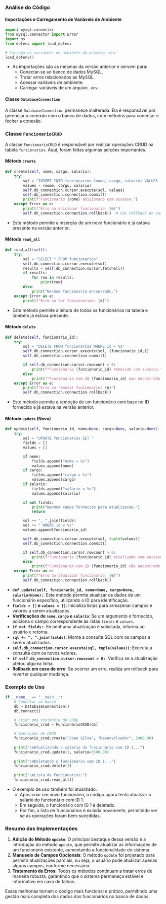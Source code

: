 

### Análise do Código

#### Importações e Carregamento de Variáveis de Ambiente

```python
import mysql.connector
from mysql.connector import Error
import os
from dotenv import load_dotenv

# Carrega as variaveis de ambiente do arquivo .env
load_dotenv()
```
- As importações são as mesmas da versão anterior e servem para:
  - Conectar-se ao banco de dados MySQL.
  - Tratar erros relacionados ao MySQL.
  - Acessar variáveis de ambiente.
  - Carregar variáveis de um arquivo `.env`.

#### Classe `DatabaseConnection`

A classe `DatabaseConnection` permanece inalterada. Ela é responsável por gerenciar a conexão com o banco de dados, com métodos para conectar e fechar a conexão.

### Classe `FuncionarioCRUD`

A classe `FuncionarioCRUD` é responsável por realizar operações CRUD na tabela `funcionarios`. Aqui, foram feitas algumas adições importantes.

#### Método `create`

```python
def create(self, nome, cargo, salario):
    try:
        sql = "INSERT INTO funcionarios (nome, cargo, salario) VALUES (%s, %s, %s)"
        values = (nome, cargo, salario)
        self.db_connection.cursor.execute(sql, values)
        self.db_connection.connection.commit()
        print(f"Funcionario {nome} adicionado com sucesso.")
    except Error as e:
        print(f"Erro ao adicionar funcionario: {e}")
        self.db_connection.connection.rollback()  # Faz rollback em caso de erro  
```
- Este método permite a inserção de um novo funcionário e já estava presente na versão anterior.

#### Método `read_all`

```python
def read_all(self):
    try:
        sql = "SELECT * FROM funcionarios"
        self.db_connection.cursor.execute(sql)
        results = self.db_connection.cursor.fetchall()
        if results:
            for row in results:
                print(row)
        else:
            print("Nenhum funcionario encontrado.")
    except Error as e:
        print(f"Erro ao ler funcionarios: {e}")
```
- Este método permite a leitura de todos os funcionários na tabela e também já estava presente.

#### Método `delete`

```python
def delete(self, funcionario_id):
    try:
        sql = "DELETE FROM funcionarios WHERE id = %s"
        self.db_connection.cursor.execute(sql, (funcionario_id,))
        self.db_connection.connection.commit()

        if self.db_connection.cursor.rowcount > 0:
            print(f"Funcionario {funcionario_id} removido com sucesso.")
        else:
            print(f"Funcionario com ID {funcionario_id} nao encontrado.")
    except Error as e:
        print(f"Erro ao remover funcionario: {e}")
        self.db_connection.connection.rollback()
```
- Este método permite a remoção de um funcionário com base no ID fornecido e já estava na versão anterior.

#### Método `update` (Novo)

```python
def update(self, funcionario_id, nome=None, cargo=None, salario=None):
    try:
        sql = "UPDATE funcionarios SET "
        fields = []
        values = []

        if nome:
            fields.append("nome = %s")
            values.append(nome)
        if cargo:
            fields.append("cargo = %s")
            values.append(cargo)
        if salario:
            fields.append("salario = %s")
            values.append(salario)

        if not fields:
            print("Nenhum campo fornecido para atualizacao.")
            return

        sql += ", ".join(fields)
        sql += " WHERE id = %s"
        values.append(funcionario_id)

        self.db_connection.cursor.execute(sql, tuple(values))
        self.db_connection.connection.commit()

        if self.db_connection.cursor.rowcount > 0:
            print(f"Funcionario {funcionario_id} atualizado com sucesso.")
        else:
            print(f"Funcionario com ID {funcionario_id} não encontrado.")
    except Error as e:
        print(f"Erro ao atualizar funcionario: {e}")
        self.db_connection.connection.rollback()
```
- **`def update(self, funcionario_id, nome=None, cargo=None, salario=None):`**: Este método permite atualizar os dados de um funcionário específico, utilizando o ID para identificação.
- **`fields = []` e `values = []`**: Inicializa listas para armazenar campos e valores a serem atualizados.
- **Verificações de `nome`, `cargo` e `salario`**: Se um argumento é fornecido, adiciona o campo correspondente às listas `fields` e `values`.
- **`if not fields:`**: Se nenhuma atualização é solicitada, informa ao usuário e retorna.
- **`sql += ", ".join(fields)`**: Monta a consulta SQL com os campos a serem atualizados.
- **`self.db_connection.cursor.execute(sql, tuple(values))`**: Executa a consulta com os novos valores.
- **`if self.db_connection.cursor.rowcount > 0:`**: Verifica se a atualização afetou alguma linha.
- **Rollback em caso de erro**: Se ocorrer um erro, realiza um rollback para reverter qualquer mudança.

### Exemplo de Uso

```python
if __name__ == "__main__":
    # Conectar ao banco
    db = DatabaseConnection()
    db.connect()

    # Criar uma instância do CRUD
    funcionario_crud = FuncionarioCRUD(db)

    # Operações de CRUD
    funcionario_crud.create("Joao Silva", "Desenvolvedor", 5000.00)
    
    print("\nAtualizando o salario do funcionario com ID 1...")
    funcionario_crud.update(1, salario=5500.00)
    
    print("\nDeletando o funcionario com ID 1...")
    funcionario_crud.delete(1)
    
    print("\nLista de Funcionarios:")
    funcionario_crud.read_all()
```
- O exemplo de uso também foi atualizado:
  - Após criar um novo funcionário, o código agora tenta atualizar o salário do funcionário com ID 1.
  - Em seguida, o funcionário com ID 1 é deletado.
  - Por fim, a lista de funcionários é exibida novamente, permitindo ver se as operações foram bem-sucedidas.

### Resumo das Implementações

1. **Adição do Método `update`**: O principal destaque dessa versão é a introdução do método `update`, que permite atualizar as informações de um funcionário existente, aumentando a funcionalidade do sistema.
2. **Manuseio de Campos Opcionais**: O método `update` foi projetado para permitir atualizações parciais, ou seja, o usuário pode atualizar apenas alguns campos, conforme necessário.
3. **Tratamento de Erros**: Todos os métodos continuam a tratar erros de maneira robusta, garantindo que o sistema permaneça estável e informativo em caso de falhas.

Essas melhorias tornam o código mais funcional e prático, permitindo uma gestão mais completa dos dados dos funcionários no banco de dados. 